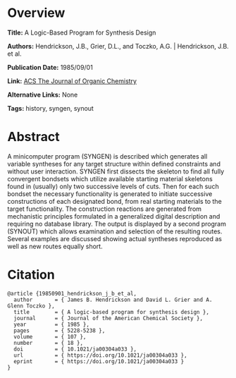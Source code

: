 # Overview
**Title:**
A Logic-Based Program for Synthesis Design

**Authors:**
Hendrickson, J.B., Grier, D.L., and Toczko, A.G. |
Hendrickson, J.B. et al.

**Publication Date:**
1985/09/01

**Link:**
[ACS The Journal of Organic Chemistry](https://pubs.acs.org/doi/abs/10.1021/ja00304a033)

**Alternative Links:**
None

**Tags:**
history, syngen, synout


# Abstract
A minicomputer program (SYNGEN) is described which generates all variable syntheses for any target structure within defined constraints and without user interaction.
SYNGEN first dissects the skeleton to find all fully convergent bondsets which utilize available starting material skeletons found in (usually) only two successive levels of cuts.
Then for each such bondset the necessary functionality is generated to initiate successive constructions of each designated bond, from real starting materials to the target functionality.
The construction reactions are generated from mechanistic principles formulated in a generalized digital description and requiring no database library.
The output is displayed by a second program (SYNOUT) which allows examination and selection of the resulting routes.
Several examples are discussed showing actual syntheses reproduced as well as new routes equally short.


# Citation
```
@article {19850901_hendrickson_j_b_et_al,
  author       = { James B. Hendrickson and David L. Grier and A. Glenn Toczko },
  title        = { A logic-based program for synthesis design },
  journal      = { Journal of the American Chemical Society },
  year         = { 1985 },
  pages        = { 5228-5238 },
  volume       = { 107 },
  number       = { 18 },
  doi          = { 10.1021/ja00304a033 },
  url          = { https://doi.org/10.1021/ja00304a033 },
  eprint       = { https://doi.org/10.1021/ja00304a033 }
}
```
